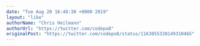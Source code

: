 ```yaml
---
date: "Tue Aug 20 16:48:30 +0000 2019"
layout: "like"
authorName: "Chris Heilmann"
authorUrl: "https://twitter.com/codepo8"
originalPost: "https://twitter.com/codepo8/status/1163855338149310465"
---
```

